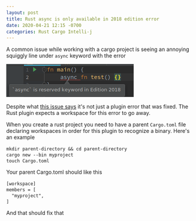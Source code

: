 ```yaml
---
layout: post
title: Rust async is only available in 2018 edition error
date: 2020-04-21 12:15 -0700
categories: Rust Cargo Intelli-j
---
```


A common issue while working with a cargo project is seeing an annoying squiggly line under `async` keyword with the error

<img src="/assets/posts/2020-04-21-rust-async-is-only-available-in-2018-edition-error.md/error.png" alt="async error" />

Despite what [this issue says](https://github.com/intellij-rust/intellij-rust/issues/4382) it's not just a plugin error that was fixed. The Rust plugin expects a workspace for this error to go away.

When you create a rust project you need to have a parent `Cargo.toml` file declaring workspaces in order for this plugin to recognize a binary. Here's an example

```
mkdir parent-directory && cd parent-directory
cargo new --bin myproject
touch Cargo.toml
```

Your parent Cargo.toml should like this

```
[workspace]
members = [
  "myproject",
]
```

And that should fix that
